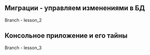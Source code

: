 <h2>Миграции - управляем изменениями в БД</h2>
<p>Branch - lesson_2</p>
<h2>Консольное приложение и его тайны</h2>
<p>Branch - lesson_3</p>
